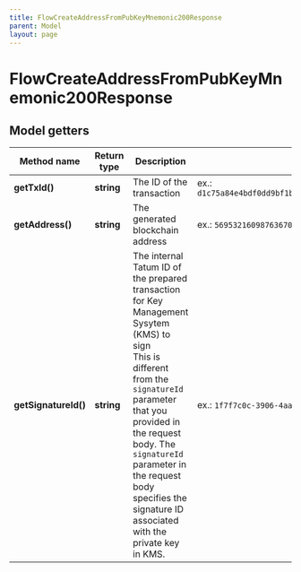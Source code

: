 ```yaml
---
title: FlowCreateAddressFromPubKeyMnemonic200Response
parent: Model
layout: page
---
```


# FlowCreateAddressFromPubKeyMnemonic200Response

## Model getters

Method name | Return type | Description | Notes
------------ | ------------- | ------------- | -------------
**getTxId()** | **string** | The ID of the transaction | ex.: `d1c75a84e4bdf0dd9bf1bcd0ce4fb25f89e2ed3c5e9574dbca2760b52c428717`
**getAddress()** | **string** | The generated blockchain address | ex.: `5695321609876367000`
**getSignatureId()** | **string** | The internal Tatum ID of the prepared transaction for Key Management Sysytem (KMS) to sign<br/>This is different from the <code>signatureId</code> parameter that you provided in the request body. The <code>signatureId</code> parameter in the request body specifies the signature ID associated with the private key in KMS. | ex.: `1f7f7c0c-3906-4aa1-9dfe-4b67c43918f6`

